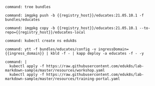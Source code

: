 ```terminal:execute
command: tree bundles
```

```terminal:execute
command: imgpkg push -b {{registry_host}}/educates:21.05.10.1 -f bundles/educates
```

```terminal:execute
command: imgpkg copy -b {{registry_host}}/educates:21.05.10.1 --to-repo={{registry_host}}/educates-local
```

```terminal:execute
command: kubectl create ns eduk8s
```

```terminal:execute
command: ytt -f bundles/educates/config -v ingressDomain={{ingress_domain}} | kbld -f - | kapp deploy -a educates -f - -y
```

```terminal:execute
command: |
  kubectl apply -f https://raw.githubusercontent.com/eduk8s/lab-markdown-sample/master/resources/workshop.yaml
  kubectl apply -f https://raw.githubusercontent.com/eduk8s/lab-markdown-sample/master/resources/training-portal.yaml
```

